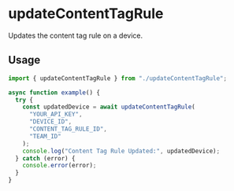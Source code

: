 # updateContentTagRule

Updates the content tag rule on a device.

## Usage

```ts
import { updateContentTagRule } from "./updateContentTagRule";

async function example() {
  try {
    const updatedDevice = await updateContentTagRule(
      "YOUR_API_KEY",
      "DEVICE_ID",
      "CONTENT_TAG_RULE_ID",
      "TEAM_ID"
    );
    console.log("Content Tag Rule Updated:", updatedDevice);
  } catch (error) {
    console.error(error);
  }
}
```
